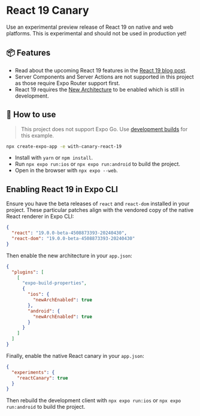 # React 19 Canary

Use an experimental preview release of React 19 on native and web platforms. This is experimental and should not be used in production yet!

## 📦 Features

- Read about the upcoming React 19 features in the [React 19 blog post](https://react.dev/blog/2024/04/25/react-19).
- Server Components and Server Actions are not supported in this project as those require Expo Router support first.
- React 19 requires the [New Architecture](https://reactnative.dev/docs/the-new-architecture/landing-page) to be enabled which is still in development.

## 🚀 How to use

> This project does not support Expo Go. Use [development builds](https://docs.expo.dev/develop/development-builds/introduction/) for this example.

```sh
npx create-expo-app -e with-canary-react-19
```

- Install with `yarn` or `npm install`.
- Run `npx expo run:ios` or `npx expo run:android` to build the project.
- Open in the browser with `npx expo --web`.

## Enabling React 19 in Expo CLI

Ensure you have the beta releases of `react` and `react-dom` installed in your project. These particular patches align with the vendored copy of the native React renderer in Expo CLI:

```json
{
  "react": "19.0.0-beta-4508873393-20240430",
  "react-dom": "19.0.0-beta-4508873393-20240430"
}
```

Then enable the new architecture in your `app.json`:

```json
{
  "plugins": [
    [
      "expo-build-properties",
      {
        "ios": {
          "newArchEnabled": true
        },
        "android": {
          "newArchEnabled": true
        }
      }
    ]
  ]
}
```

Finally, enable the native React canary in your `app.json`:

```json
{
  "experiments": {
    "reactCanary": true
  }
}
```

Then rebuild the development client with `npx expo run:ios` or `npx expo run:android` to build the project.
